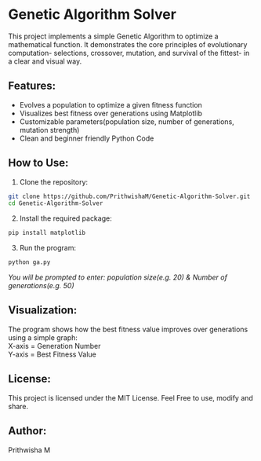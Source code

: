 # Genetic Algorithm Solver

This project implements a simple Genetic Algorithm to optimize a mathematical function. It demonstrates the core principles of evolutionary computation- selections, crossover, mutation, and survival of the fittest- in a clear and visual way.

## Features:
- Evolves a population to optimize a given fitness function  
- Visualizes best fitness over generations using Matplotlib  
- Customizable parameters(population size, number of generations, mutation strength)  
- Clean and beginner friendly Python Code

## How to Use:
1) Clone the repository:  
```bash
git clone https://github.com/PrithwishaM/Genetic-Algorithm-Solver.git  
cd Genetic-Algorithm-Solver  
```

2) Install the required package:  
```bash
pip install matplotlib  
```

3) Run the program:  
```bash
python ga.py  
```

*You will be prompted to enter: population size(e.g. 20) & Number of generations(e.g. 50)*

## Visualization:
The program shows how the best fitness value improves over generations using a simple graph:  
X-axis = Generation Number  
Y-axis = Best Fitness Value

## License:
This project is licensed under the MIT License. Feel Free to use, modify and share.

## Author:
Prithwisha M
